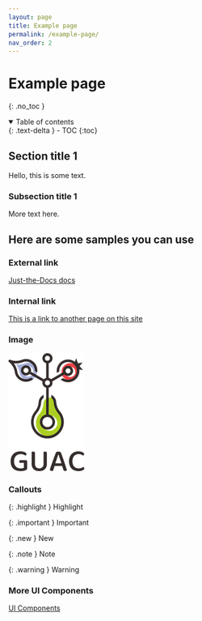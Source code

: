 ```yaml
---
layout: page
title: Example page
permalink: /example-page/
nav_order: 2
---
```

# Example page
{: .no_toc }

<details open markdown="block">
  <summary>
    Table of contents
  </summary>
  {: .text-delta }
- TOC
{:toc}
</details>

## Section title 1
Hello, this is some text. 

### Subsection title 1
More text here.  

## Here are some samples you can use

### External link
[Just-the-Docs docs](https://just-the-docs.github.io/just-the-docs/)

### Internal link
[This is a link to another page on this site](example-parent-page.md)

### Image
![Alt text goes here](assets/images/guac-small.png) 

### Callouts

{: .highlight }
Highlight

{: .important }
Important

{: .new }
New

{: .note }
Note

{: .warning }
Warning

### More UI Components

[UI Components](https://just-the-docs.github.io/just-the-docs/docs/ui-components)
